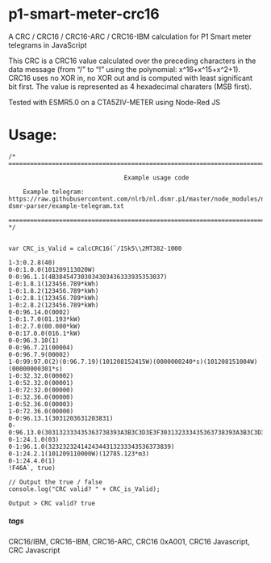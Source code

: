 # p1-smart-meter-crc16
A CRC / CRC16 / CRC16-ARC / CRC16-IBM calculation for P1 Smart meter telegrams in JavaScript

This CRC is a CRC16 value calculated over the preceding characters in the data message (from “/” to “!” using the polynomial: x^16+x^15+x^2+1). 
CRC16 uses no XOR in, no XOR out and is computed with least significant bit first. 
The value is represented as 4 hexadecimal charaters (MSB first).

Tested with ESMR5.0 on a CTA5ZIV-METER using Node-Red JS 


# Usage: 
```
/*  ==========================================================================

                                Example usage code

    Example telegram: https://raw.githubusercontent.com/nlrb/nl.dsmr.p1/master/node_modules/node-dsmr-parser/example-telegram.txt

==========================================================================  */


var CRC_is_Valid = calcCRC16(`/ISk5\\2MT382-1000

1-3:0.2.8(40)
0-0:1.0.0(101209113020W)
0-0:96.1.1(4B384547303034303436333935353037)
1-0:1.8.1(123456.789*kWh)
1-0:1.8.2(123456.789*kWh)
1-0:2.8.1(123456.789*kWh)
1-0:2.8.2(123456.789*kWh)
0-0:96.14.0(0002)
1-0:1.7.0(01.193*kW)
1-0:2.7.0(00.000*kW)
0-0:17.0.0(016.1*kW)
0-0:96.3.10(1)
0-0:96.7.21(00004)
0-0:96.7.9(00002)
1-0:99:97.0(2)(0:96.7.19)(101208152415W)(0000000240*s)(101208151004W)(00000000301*s)
1-0:32.32.0(00002)
1-0:52.32.0(00001)
1-0:72:32.0(00000)
1-0:32.36.0(00000)
1-0:52.36.0(00003)
1-0:72.36.0(00000)
0-0:96.13.1(3031203631203831)
0-0:96.13.0(303132333435363738393A3B3C3D3E3F303132333435363738393A3B3C3D3E3F303132333435363738393A3B3C3D3E3F303132333435363738393A3B3C3D3E3F303132333435363738393A3B3C3D3E3F)
0-1:24.1.0(03)
0-1:96.1.0(3232323241424344313233343536373839)
0-1:24.2.1(101209110000W)(12785.123*m3)
0-1:24.4.0(1)
!F46A`, true)

// Output the true / false
console.log("CRC valid? " + CRC_is_Valid);
```


```
Output > CRC valid? true
```

##### tags
CRC16/IBM, CRC16-IBM, CRC16-ARC, CRC16 0xA001, CRC16 Javascript, CRC Javascript
